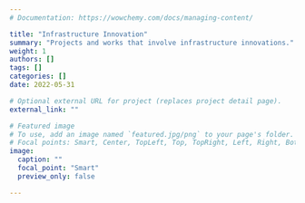 ```yaml
---
# Documentation: https://wowchemy.com/docs/managing-content/

title: "Infrastructure Innovation"
summary: "Projects and works that involve infrastructure innovations."
weight: 1
authors: []
tags: []
categories: []
date: 2022-05-31

# Optional external URL for project (replaces project detail page).
external_link: ""

# Featured image
# To use, add an image named `featured.jpg/png` to your page's folder.
# Focal points: Smart, Center, TopLeft, Top, TopRight, Left, Right, BottomLeft, Bottom, BottomRight.
image:
  caption: ""
  focal_point: "Smart"
  preview_only: false

---
```

